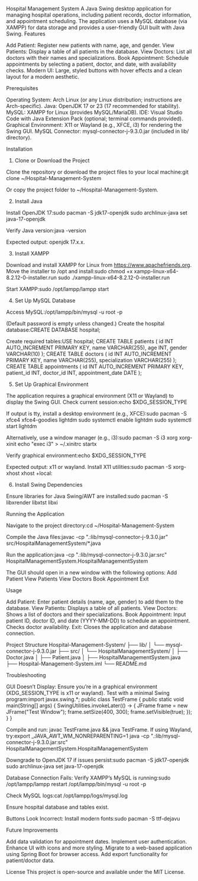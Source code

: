 Hospital Management System
A Java Swing desktop application for managing hospital operations, including patient records, doctor information, and appointment scheduling. The application uses a MySQL database (via XAMPP) for data storage and provides a user-friendly GUI built with Java Swing.
Features

Add Patient: Register new patients with name, age, and gender.
View Patients: Display a table of all patients in the database.
View Doctors: List all doctors with their names and specializations.
Book Appointment: Schedule appointments by selecting a patient, doctor, and date, with availability checks.
Modern UI: Large, styled buttons with hover effects and a clean layout for a modern aesthetic.

Prerequisites

Operating System: Arch Linux (or any Linux distribution; instructions are Arch-specific).
Java: OpenJDK 17 or 23 (17 recommended for stability).
MySQL: XAMPP for Linux (provides MySQL/MariaDB).
IDE: Visual Studio Code with Java Extension Pack (optional; terminal commands provided).
Graphical Environment: X11 or Wayland (e.g., XFCE, i3) for rendering the Swing GUI.
MySQL Connector: mysql-connector-j-9.3.0.jar (included in lib/ directory).

Installation
1. Clone or Download the Project

Clone the repository or download the project files to your local machine:git clone <repository-url> ~/Hospital-Management-System

Or copy the project folder to ~/Hospital-Management-System.

2. Install Java

Install OpenJDK 17:sudo pacman -S jdk17-openjdk
sudo archlinux-java set java-17-openjdk


Verify Java version:java -version

Expected output: openjdk 17.x.x.

3. Install XAMPP

Download and install XAMPP for Linux from https://www.apachefriends.org.
Move the installer to /opt and install:sudo chmod +x xampp-linux-x64-8.2.12-0-installer.run
sudo ./xampp-linux-x64-8.2.12-0-installer.run


Start XAMPP:sudo /opt/lampp/lampp start



4. Set Up MySQL Database

Access MySQL:/opt/lampp/bin/mysql -u root -p

(Default password is empty unless changed.)
Create the hospital database:CREATE DATABASE hospital;


Create required tables:USE hospital;
CREATE TABLE patients (
    id INT AUTO_INCREMENT PRIMARY KEY,
    name VARCHAR(255),
    age INT,
    gender VARCHAR(10)
);
CREATE TABLE doctors (
    id INT AUTO_INCREMENT PRIMARY KEY,
    name VARCHAR(255),
    specialization VARCHAR(255)
);
CREATE TABLE appointments (
    id INT AUTO_INCREMENT PRIMARY KEY,
    patient_id INT,
    doctor_id INT,
    appointment_date DATE
);



5. Set Up Graphical Environment

The application requires a graphical environment (X11 or Wayland) to display the Swing GUI.
Check current session:echo $XDG_SESSION_TYPE

If output is tty, install a desktop environment (e.g., XFCE):sudo pacman -S xfce4 xfce4-goodies lightdm
sudo systemctl enable lightdm
sudo systemctl start lightdm


Alternatively, use a window manager (e.g., i3):sudo pacman -S i3 xorg xorg-xinit
echo "exec i3" > ~/.xinitrc
startx


Verify graphical environment:echo $XDG_SESSION_TYPE

Expected output: x11 or wayland.
Install X11 utilities:sudo pacman -S xorg-xhost
xhost +local:



6. Install Swing Dependencies

Ensure libraries for Java Swing/AWT are installed:sudo pacman -S libxrender libxtst libxi



Running the Application

Navigate to the project directory:cd ~/Hospital-Management-System


Compile the Java files:javac -cp ".:lib/mysql-connector-j-9.3.0.jar" src/HospitalManagementSystem/*.java


Run the application:java -cp ".:lib/mysql-connector-j-9.3.0.jar:src" HospitalManagementSystem.HospitalManagementSystem


The GUI should open in a new window with the following options:
Add Patient
View Patients
View Doctors
Book Appointment
Exit



Usage

Add Patient: Enter patient details (name, age, gender) to add them to the database.
View Patients: Displays a table of all patients.
View Doctors: Shows a list of doctors and their specializations.
Book Appointment: Input patient ID, doctor ID, and date (YYYY-MM-DD) to schedule an appointment. Checks doctor availability.
Exit: Closes the application and database connection.

Project Structure
Hospital-Management-System/
├── lib/
│   └── mysql-connector-j-9.3.0.jar
├── src/
│   └── HospitalManagementSystem/
│       ├── Doctor.java
│       ├── Patient.java
│       ├── HospitalManagementSystem.java
├── Hospital-Management-System.iml
└── README.md

Troubleshooting

GUI Doesn’t Display:
Ensure you’re in a graphical environment (XDG_SESSION_TYPE is x11 or wayland).
Test with a minimal Swing program:import javax.swing.*;
public class TestFrame {
    public static void main(String[] args) {
        SwingUtilities.invokeLater(() -> {
            JFrame frame = new JFrame("Test Window");
            frame.setSize(400, 300);
            frame.setVisible(true);
        });
    }
}

Compile and run: javac TestFrame.java && java TestFrame.
If using Wayland, try:export _JAVA_AWT_WM_NONREPARENTING=1
java -cp ".:lib/mysql-connector-j-9.3.0.jar:src" HospitalManagementSystem.HospitalManagementSystem


Downgrade to OpenJDK 17 if issues persist:sudo pacman -S jdk17-openjdk
sudo archlinux-java set java-17-openjdk




Database Connection Fails:
Verify XAMPP’s MySQL is running:sudo /opt/lampp/lampp restart
/opt/lampp/bin/mysql -u root -p


Check MySQL logs:cat /opt/lampp/logs/mysql.log


Ensure hospital database and tables exist.


Buttons Look Incorrect:
Install modern fonts:sudo pacman -S ttf-dejavu





Future Improvements

Add data validation for appointment dates.
Implement user authentication.
Enhance UI with icons and more styling.
Migrate to a web-based application using Spring Boot for browser access.
Add export functionality for patient/doctor data.

License
This project is open-source and available under the MIT License.

